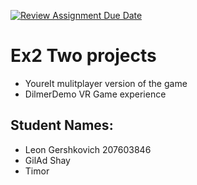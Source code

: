 [![Review Assignment Due Date](https://classroom.github.com/assets/deadline-readme-button-24ddc0f5d75046c5622901739e7c5dd533143b0c8e959d652212380cedb1ea36.svg)](https://classroom.github.com/a/6ScsYSmh)

# Ex2 Two projects
* YoureIt mulitplayer version of the game
* DilmerDemo VR Game experience
## Student Names:
* Leon Gershkovich 207603846
* GilAd Shay
* Timor
